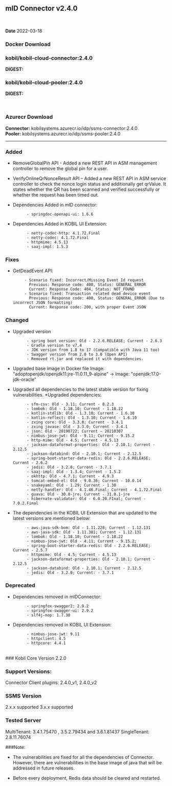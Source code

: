 ## mID Connector v2.4.0

<br/>

**Date** 2022-03-18

### **Docker Download**

### kobil/kobil-cloud-connector:2.4.0
**DIGEST:**  
### kobil/kobil-cloud-pooler:2.4.0
**DIGEST:** 

<br/>

### **Azurecr Download**
**Connector:** kobilsystems.azurecr.io/idp/ssms-connector:2.4.0  
**Pooler:** kobilsystems.azurecr.io/idp/ssms-pooler:2.4.0
<br/>

------------------------------------
            
### Added
* RemoveGlobalPin API - Added a new REST API in ASM management controller to remove the global pin for a user. 
* VerifyOnlineQrNonceResult API – Added a new REST API in ASM service controller to check the nonce login status and additionally get qrValue. It states whether the QR has been scanned and verified successfully or whether the request has been timed out. 
* Dependencies Added in mID connector: 

            - springdoc-openapi-ui: 1.6.6 

* Dependencies Added in KOBIL UI Extension: 

            - netty-codec-http: 4.1.72.Final 
            - netty-codec: 4.1.72.Final 
            - httpmime: 4.5.13 
            - saaj-impl: 1.5.3 
  
 ### Fixes
 * GetDeadEvent API:  

            - Scenario fixed: Incorrect/Missing Event Id request 
              Previous: Response code: 400, Status: GENERAL_ERROR 
              Current: Response Code: 404, Status: NOT_FOUND 
            - Scenario fixed: Transaction related dead device event 
              Previous: Response code: 400, Status: GENERAL_ERROR (Due to incorrect JSON formatting) 
              Current: Response code: 200, with proper Event JSON 
 
### Changed 
* Upgraded version 

            - spring boot version: Old - 2.2.6.RELEASE; Current - 2.6.3 
            - Gradle version to v7.4 
            - JDK version from 1.8 to 17 (Compatible with Java 11 too) 
            - Swagger version from 2.0 to 3.0 (Open API) 
            - Removed rt.jar and replaced it with dependencies. 

* Upgraded base image in Docker file 
Image: "adoptopenjdk/openjdk11:jre-11.0.11_9-alpine" -> Image: "openjdk:17.0-jdk-oracle" 
* Upgraded all dependencies to the latest stable version for fixing vulnerabilities. 
*Upgraded dependencies: 

            - sfm-csv: Old - 3.11; Current - 8.2.3 
            - lombok: Old - 1.18.10; Current - 1.18.22 
            - kotlin-stdlib: Old - 1.3.10; Current - 1.6.10 
            - kotlin-reflect: Old - 1.3.10; Current - 1.6.10 
            - zxing core: Old - 3.3.0; Current - 3.4.1 
            - zxing javase: Old - 3.3.0; Current - 3.4.1 
            - json: Old - 20190722; Current – 20210307 
            - nimbus-jose-jwt: Old - 9.11; Current - 9.15.2 
            - http-mime: Old - 4.5; Current - 4.5.13 
            - jackson-dataformat-properties: Old - 2.10.1; Current - 2.12.5 
            - jackson-databind: Old - 2.10.1; Current - 2.12.5 
            - spring-boot-starter-data-redis: Old - 2.2.6.RELEASE; Current - 2.6.2 
            - jedis: Old - 3.2.0; Current - 3.7.1 
            - saaj-impl: Old - 1.3.4; Current - 1.5.2 
            - okhttp: Old - 4.7.1; Current - 4.9.3 
            - tomcat-embed-el: Old - 9.0.36; Current - 10.0.14 
            - snakeyaml: Old - 1.29; Current - 1.30 
            - netty-handler: Old - 4.1.46.Final; Current - 4.1.72.Final 
            - guava: Old - 30.0-jre; Current - 31.0.1-jre 
            - hibernate-validator: Old - 6.0.20.FInal; Current - 7.0.2.Final 

* The dependencies in the KOBIL UI Extension that are updated to the latest versions are mentioned below: 

            - aws-java-sdk-bom: Old - 1.11.228; Current - 1.12.131 
            - aws-java-sdk: Old - 1.11.381; Current - 1.12.131 
            - lombok: Old - 1.18.10; Current - 1.18.22 
            - nimbus-jose-jwt: Old - 4.11; Current - 9.15.2; 
            - spring-boot-starter-data-redis: Old - 2.2.6.RELEASE; Current - 2.5.7 
            - httpmime: Old - 4.5; Current - 4.5.13 
            - jackson-dataformat-properties: Old - 2.10.1; Current - 2.12.5 
            - jackson-databind: Old - 2.10.1; Current - 2.12.5 
            - jedis: Old - 3.2.0; Current: - 3.7.1 

### Deprecated 

* Dependencies removed in mIDConnector: 

            - springfox-swagger2: 2.9.2 
            - springfox-swagger-ui: 2.9.2 
            - slf4j-nop: 1.7.30 

* Dependencies removed in KOBIL UI Extension: 

            - nimbus-jose-jwt: 9.11 
            - httpclient: 4.5 
            - httpcore: 4.4.1 
<br/>
### Kobil Core Version 
2.2.0 

### Support Versions: 
Connector Client plugins: 2.4.0_v1, 2.4.0_v2 
 
### SSMS Version 
2.x.x supported 
3.x.x supported 

### Tested Server 
MultiTenant: 3.4.1.75470 , 3.5.2.79434 and 3.6.1.81437 
SingleTenant: 2.8.11.76074 

###Note: 

* The vulnerabilities are fixed for all the dependencies of Connector. However, there are vulnerabilities in the base image of java that will be addressed in future releases. 

* Before every deployment, Redis data should be cleared and restarted. 

 
